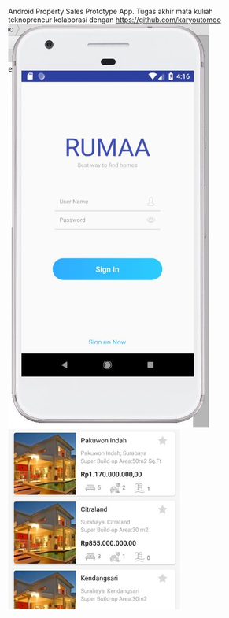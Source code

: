 Android Property Sales Prototype App.
Tugas akhir mata kuliah teknopreneur kolaborasi dengan https://github.com/karyoutomoo <br/>
![alt text](https://raw.githubusercontent.com/adamalfian/Rumaa_Tekno/master/Capture.JPG)
![alt text](https://raw.githubusercontent.com/adamalfian/Rumaa_Tekno/master/Capture2.JPG)
